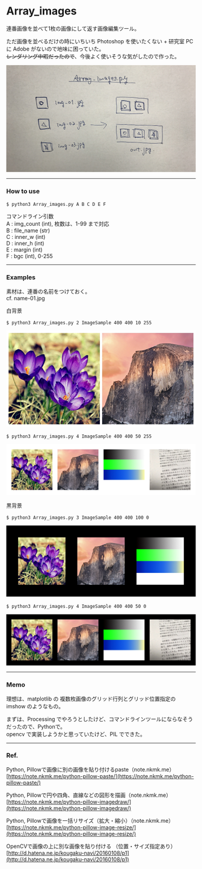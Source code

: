# Array_images  

連番画像を並べて1枚の画像にして返す画像編集ツール。  

ただ画像を並べるだけの時にいちいち Photoshop を使いたくない + 研究室 PC に Adobe がないので地味に困っていた。  
~~レンダリング中暇だったので~~、今後よく使いそうな気がしたので作った。  


![photo](Array_images-01.jpg)  


---  


### How to use  

```
$ python3 Array_images.py A B C D E F
```

コマンドライン引数  
A : img_count (int), 枚数は、1-99 まで対応  
B : file_name (str)  
C : inner_w (int)  
D : inner_h (int)  
E : margin (int)  
F : bgc (int), 0-255  


---


### Examples  

素材は、連番の名前をつけておく。  
cf. name-01.jpg  

白背景  

```
$ python3 Array_images.py 2 ImageSample 400 400 10 255
```
![photo](ImageSample-ex-1.jpg)


```
$ python3 Array_images.py 4 ImageSample 400 400 50 255
```

![photo](ImageSample-ex-2.jpg)



黒背景  

```
$ python3 Array_images.py 3 ImageSample 400 400 100 0
```

![photo](ImageSample-ex-3.jpg)

```
$ python3 Array_images.py 4 ImageSample 400 400 50 0
```

![photo](ImageSample-ex-4.jpg)


---  



### Memo  

理想は、matplotlib の 複数枚画像のグリッド行列とグリッド位置指定の imshow のようなもの。  

まずは、Processing でやろうとしたけど、コマンドラインツールにならなそうだったので、Pythonで。  
opencv で実装しようかと思っていたけど、PIL でできた。  




---  


### Ref.  


Python, Pillowで画像に別の画像を貼り付けるpaste（note.nkmk.me）  
[https://note.nkmk.me/python-pillow-paste/](https://note.nkmk.me/python-pillow-paste/)  


Python, Pillowで円や四角、直線などの図形を描画（note.nkmk.me）  
[https://note.nkmk.me/python-pillow-imagedraw/](https://note.nkmk.me/python-pillow-imagedraw/)  


Python, Pillowで画像を一括リサイズ（拡大・縮小）（note.nkmk.me）  
[https://note.nkmk.me/python-pillow-image-resize/](https://note.nkmk.me/python-pillow-image-resize/)



OpenCVで画像の上に別な画像を貼り付ける （位置・サイズ指定あり）  
[http://d.hatena.ne.jp/kougaku-navi/20160108/p1](http://d.hatena.ne.jp/kougaku-navi/20160108/p1)